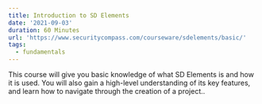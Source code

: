 ```yaml
---
title: Introduction to SD Elements
date: '2021-09-03'
duration: 60 Minutes
url: 'https://www.securitycompass.com/courseware/sdelements/basic/'
tags:
  - fundamentals
---
```

This course will give you basic knowledge of what SD Elements is and how it is used. You will also gain a high-level understanding of its key features, and learn how to navigate through the creation of a project..
